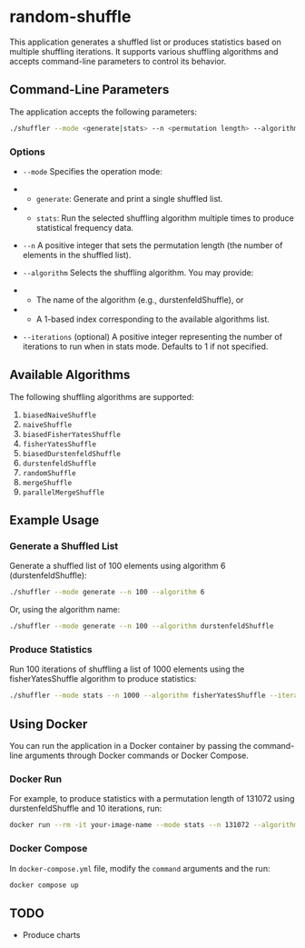 # random-shuffle

This application generates a shuffled list or produces statistics based on multiple
shuffling iterations. It supports various shuffling algorithms and accepts command-line
parameters to control its behavior.

## Command-Line Parameters

The application accepts the following parameters:

```bash
./shuffler --mode <generate|stats> --n <permutation length> --algorithm <algorithm name or index> [--iterations <iterations>]
```

### Options

* `--mode` Specifies the operation mode:

* * `generate`: Generate and print a single shuffled list.
* * `stats`: Run the selected shuffling algorithm multiple times to produce statistical
    frequency data.

* `--n` A positive integer that sets the permutation length (the number of elements in the 
shuffled list).

* `--algorithm` Selects the shuffling algorithm. You may provide:

* * The name of the algorithm (e.g., durstenfeldShuffle), or
* * A 1-based index corresponding to the available algorithms list.

* `--iterations` (optional) A positive integer representing the number of iterations to run
when in stats mode. Defaults to 1 if not specified.

## Available Algorithms

The following shuffling algorithms are supported:

1. `biasedNaiveShuffle`
2. `naiveShuffle`
3. `biasedFisherYatesShuffle`
4. `fisherYatesShuffle`
5. `biasedDurstenfeldShuffle`
6. `durstenfeldShuffle`
7. `randomShuffle`
8. `mergeShuffle`
9. `parallelMergeShuffle`

## Example Usage

### Generate a Shuffled List

Generate a shuffled list of 100 elements using algorithm 6 (durstenfeldShuffle):

```bash
./shuffler --mode generate --n 100 --algorithm 6
```

Or, using the algorithm name:

```bash
./shuffler --mode generate --n 100 --algorithm durstenfeldShuffle
```

### Produce Statistics

Run 100 iterations of shuffling a list of 1000 elements using the fisherYatesShuffle algorithm to produce statistics:

```bash
./shuffler --mode stats --n 1000 --algorithm fisherYatesShuffle --iterations 100
```

## Using Docker

You can run the application in a Docker container by passing the command-line arguments
through Docker commands or Docker Compose.

### Docker Run

For example, to produce statistics with a permutation length of 131072 using
durstenfeldShuffle and 10 iterations, run:

```bash
docker run --rm -it your-image-name --mode stats --n 131072 --algorithm durstenfeldShuffle --iterations 10
```

### Docker Compose

In `docker-compose.yml` file, modify the `command` arguments and the run:

```bash
docker compose up
```

## TODO

* Produce charts
